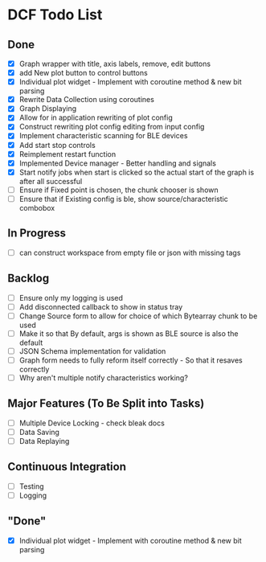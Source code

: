 # DCF Todo List
## Done
- [x] Graph wrapper with title, axis labels, remove, edit buttons
- [x] add New plot button to control buttons
- [x] Individual plot widget - Implement with coroutine method & new bit parsing
- [x] Rewrite Data Collection using coroutines
- [x] Graph Displaying
- [x] Allow for in application rewriting of plot config 
- [x] Construct rewriting plot config editing from input config
- [x] Implement characteristic scanning for BLE devices
- [x] Add start stop controls
- [x] Reimplement restart function
- [x] Implemented Device manager - Better handling and signals
- [x] Start notify jobs when start is clicked so the actual start of the graph is after all successful
- [ ] Ensure if Fixed point is chosen, the chunk chooser is shown
- [ ] Ensure that if Existing config is ble, show source/characteristic combobox
## In Progress
- [ ] can construct workspace from empty file or json with missing tags
## Backlog
- [ ] Ensure only my logging is used
- [ ] Add disconnected callback to show in status tray
- [ ] Change Source form to allow for choice of which Bytearray chunk to be used
- [ ] Make it so that By default, args is shown as BLE source is also the default
- [ ] JSON Schema implementation for validation
- [ ] Graph form needs to fully reform itself correctly - So that it resaves correctly
- [ ] Why aren't multiple notify characteristics working?
## Major Features (To Be Split into Tasks)
- [ ] Multiple Device Locking - check bleak docs
- [ ] Data Saving
- [ ] Data Replaying
## Continuous Integration
- [ ] Testing
- [ ] Logging
## "Done"
- [x] Individual plot widget - Implement with coroutine method & new bit parsing
